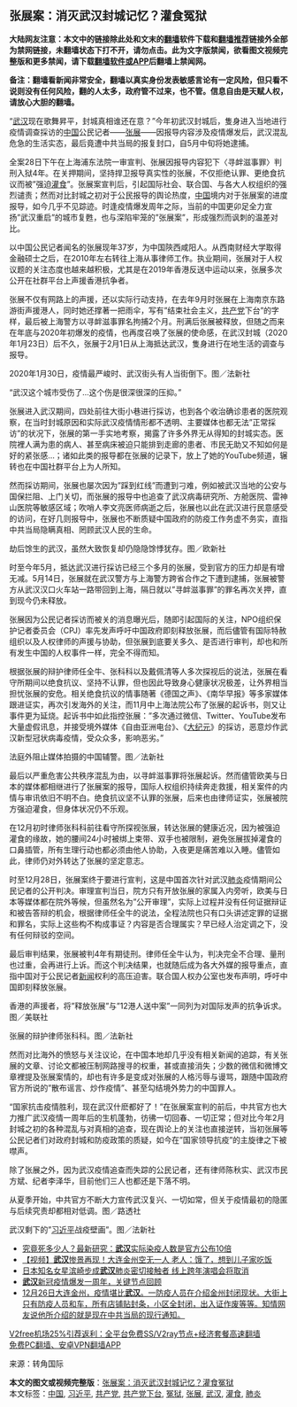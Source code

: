  <h2>张展案：消灭武汉封城记忆？灌食冤狱</h2> <p class="notice"><b>大陆网友注意：本文中的链接除此处和文末的<a href="https://github.com/bannedbook/fanqiang" >翻墙</a>软件下载和<a href="https://github.com/killgcd/justmysocks/blob/master/README.md">翻墙推荐</a>链接外全部为禁网链接，未翻墙状态下打不开，请勿点击。此为文字版禁闻，欲看图文视频完整版和更多禁闻，请下载<a href="https://github.com/bannedbook/fanqiang">翻墙软件或APP</a>后翻墙上禁闻网。</p><p>备注：翻墙看新闻非常安全，翻墙以真实身份发表敏感言论有一定风险，但只看不说则没有任何风险，翻的人太多，政府管不过来，也不管。信息自由是天赋人权，请放心大胆的翻墙。</b></p>  <div class="entry"> <p>&#8220;<a href="https://www.bannedbook.org/bnews/tag/%e6%ad%a6%e6%b1%89/" class="st_tag internal_tag" rel="tag" title="标签 武汉 下的日志">武汉</a>现在歌舞昇平，封城真相谁还在意？&#8221;今年初武汉封城后，隻身进入当地进行疫情调查採访的<span class='wp_keywordlink_affiliate'><a href="https://www.bannedbook.org/" title="中国" target="_blank">中国</a></span>公民记者——<a href="https://www.bannedbook.org/bnews/tag/%e5%bc%a0%e5%b1%95/" class="st_tag internal_tag" rel="tag" title="标签 张展 下的日志">张展</a>——因报导内容涉及疫情爆发后，武汉混乱危急的生活实态，最后竟遭中共当局的报复封口，自5月中旬将她逮捕。</p> <p>全案28日下午在上海浦东法院一审宣判、张展因报导内容犯下〈寻衅滋事罪〉判刑入狱4年。在关押期间，坚持捍卫报导真实性的张展，不仅拒绝认罪、更绝食抗议而被&#8221;强迫<a href="https://www.bannedbook.org/bnews/tag/%E7%81%8C%E9%A3%9F/" class="st_tag internal_tag" rel="tag" title="标签 灌食 下的日志">灌食</a>&#8221;。张展案宣判后，引起国际社会、联合国、与各大人权组织的强烈谴责；然而对比封城之初对于公民报导的舆论热度，<a href="https://www.bannedbook.org/bnews/tag/%E4%B8%AD%E5%9B%BD/" class="st_tag internal_tag" rel="tag" title="标签 中国 下的日志">中国</a>境内对于张展案的进度报导，如今几乎不见踪迹。时逢疫情爆发周年之际，当前的中国更卯足全力宣扬&#8221;武汉重启&#8221;的城市复甦，也与深陷牢笼的&#8221;张展案&#8221;，形成强烈而讽刺的温差对比。</p> <p>以中国公民记者闻名的张展现年37岁，为中国陝西咸阳人。从西南财经大学取得金融硕士之后，在2010年左右转往上海从事律师工作。执业期间，张展对于人权议题的关注态度也越来越积极，尤其是在2019年香港反送中运动以来，张展多次公开在社群平台上声援香港抗争者。</p> <p>张展不仅有网路上的声援，还以实际行动支持，在去年9月时张展在上海南京东路游街声援港人，同时她还撑著一把雨伞，写有&#8221;结束社会主义，<a href="https://www.bannedbook.org/bnews/tag/%e5%85%b1%e4%ba%a7%e5%85%9a/" class="st_tag internal_tag" rel="tag" title="标签 共产党 下的日志">共产党</a>下台&#8221;的字样，最后被上海警方以寻衅滋事罪名拘捕2个月。刑满后张展被释放，但随之而来在年底与2020年初爆发的疫情，也再度召唤了张展的使命感，在武汉封城（2020年1月23日）后不久，张展于2月1日从上海抵达武汉，隻身进行在地生活的调查与报导。</p> <p>2020年1月30日，疫情最严峻时、武汉街头有人当街倒下。图／法新社</p> <p>&#8220;武汉这个城市受伤了&#8230;这个伤是很深很深的压抑。&#8221;</p>  <p>张展进入武汉期间，四处前往大街小巷进行採访，也到各个收治确诊患者的医院观察，在当时封城原因和实际武汉疫情情形都不透明、主要媒体也都无法&#8221;正常採访&#8221;的状况下，张展的第一手实地考察，揭露了许多外界无从得知的封城实态。医院裡人满为患的病人、甚至病床被迫只能排到走廊的患者、市民无助又不知如何是好的紧张感&#8230;；诸如此类的报导都在张展的记录下，放上了她的YouTube频道，辗转也在中国社群平台上为人所知。</p> <p>然而採访期间，张展也屡次因为&#8221;踩到红线&#8221;而遭到刁难，例如被武汉当地的公安与国保拦阻、上门关切，而张展的报导中也追查了武汉病毒研究所、方舱医院、雷神山医院等敏感区域；吹哨人李文亮医师病逝之后，张展也以此在武汉进行民意感受的访问，在好几则报导中，张展也不断质疑中国政府的防疫工作务虚不务实，直指中共当局隐瞒真相、罔顾武汉人民的生命。</p> <p>劫后馀生的武汉，虽然大致恢复却仍隐隐馀悸犹存。图／欧新社</p> <p>时至今年5月，抵达武汉进行採访已经三个多月的张展，受到官方的压力却是有增无减。5月14日，张展就在武汉警方与上海警方跨省合作之下遭到逮捕，张展被警方从武汉汉口火车站一路带回到上海，隔日就以&#8221;寻衅滋事罪&#8221;的罪名再次关押，直到现今仍未释放。</p> <p>张展因为公民记者採访而被关的消息曝光后，随即引起国际的关注，NPO组织保护记者委员会（CPJ）率先发声呼吁中国政府即刻释放张展，而后儘管有国际特赦组织以及人权律师的声援与协助，但张展到底要关多久、是否进行审判，却也和所有发生中国的人权事件一样，完全不得而知。</p> <p>根据张展的辩护律师任全牛、张科科以及戴佩清等人多次探视后的说法，张展在看守所期间以绝食抗议、坚持不认罪，但也因此导致身心健康状况极差，让外界相当担忧张展的安危。相关绝食抗议的情事随著《德国之声》、《南华早报》等多家媒体跟进证实，再次引发海外的关注，而11月中上海法院公布了张展的起诉书，则又让事件更为延烧。起诉书中如此指控张展：&#8221;多次通过微信、Twitter、YouTube发布大量虚假讯息，并接受境外媒体《自由亚洲电台》、《<span class='wp_keywordlink_affiliate'><a href="http://www.epochtimes.com/" title="大纪元" target="_blank">大纪元</a></span>》的採访，恶意炒作武汉新型冠状病毒疫情，受众众多，影响恶劣。&#8221;</p>  <p>法庭外阻止媒体拍摄的中国辅警。图／法新社</p> <p>最后以严重危害公共秩序混乱为由，以寻衅滋事罪将张展起诉。然而儘管欧美与日本的媒体都相继进行了张展案的报导，国际人权组织持续奔走救援，相关案件的内情与审讯依旧不明不白。绝食抗议坚不认罪的张展，后来也由律师证实，张展被院方强迫灌食，但身体状况仍不乐观。</p> <p>在12月初时律师张科科前往看守所探视张展，转达张展的健康近况，因为被强迫灌食的缘故，她的腰间24小时被绑上束带、双手也被限制，避免张展拔掉灌食的口鼻插管，所有生理行动也都必须由他人协助，入夜更是痛苦难以入睡。儘管如此，律师仍对外转达了张展的坚定意志。</p> <p>时至12月28日，张展案终于要进行宣判，这是中国首次针对武汉<a href="https://www.bannedbook.org/bnews/tag/%e8%82%ba%e7%82%8e/" class="st_tag internal_tag" rel="tag" title="标签 肺炎 下的日志">肺炎</a>疫情期间公民记者的公开判决。审理宣判当日，院方只有开放张展的家属入内旁听，欧美与日本等媒体都在院外等候，但虽然名为&#8221;公开审理&#8221;，实际上过程并没有任何证据辩证和被告答辩的机会，根据律师任全牛的说法，全程法院也只有口头讲述定罪的证据和罪名，实际上这些构不构成事证？内容是否合理属实？早已经人治定调之下，没有任何辩驳的空间。</p> <p>最后审判结果，张展被判4年有期徒刑。律师任全牛认为，判决完全不合理、量刑也过重，会再进行上诉。而这个判决结果，也就随后成为各大外媒的报导重点，直指中国对于公民记者<span class='wp_keywordlink_affiliate'><a href="https://www.bannedbook.org/" title="新闻">新闻</a></span>权利的高压迫害。联合国人权办公室也发布声明，呼吁中国即刻释放张展。</p> <p>香港的声援者，将&#8221;释放张展&#8221;与&#8221;12港人送中案&#8221;一同列为对国际发声的抗争诉求。图／美联社</p>  <p>张展的辩护律师张科科。图／法新社</p> <p>然而对比海外的愤怒与关注议论，在中国本地却几乎没有相关新闻的追踪，有关张展的文章、讨论文都被压制网路搜寻的权重，甚或直接消失；少数的微信和微博文章裡提及张展案情的，却也有许多是变成对张展的人格污辱与谩骂，跟随中国政府官方所说的&#8221;散布谣言、炒作疫情&#8221;、甚至勾结境外势力的中国罪人。</p> <p>&#8220;国家抗击疫情胜利，现在武汉什麽都好了！&#8221;在张展案宣判的前后，中共官方也大力推广武汉疫情一周年后的生机蓬勃，彷彿一切回春、一切正常；但对比今年2月封城之初的各种混乱与对真相的追查，现在舆论上的关注也直接逆转，当初张展等公民记者们对政府封城和防疫政策的质疑，如今在&#8221;国家领导抗疫&#8221;的主旋律之下被噤声。</p> <p>除了张展之外，因为武汉疫情追查而失踪的公民记者，还有律师陈秋实、武汉市民方斌、纪者李泽华，目前他们三人也都还是下落不明。</p> <p>从夏季开始，中共官方不断大力宣传武汉复兴、一切如常，但关于疫情最初的隐匿与后续究责却都相对低调。图／路透社</p> <p>武汉剩下的&#8221;<a href="https://www.bannedbook.org/bnews/tag/%e4%b9%a0%e8%bf%91%e5%b9%b3/" class="st_tag internal_tag" rel="tag" title="标签 习近平 下的日志">习近平</a>战疫壁画&#8221;。图／法新社</p>  <ul class='op-related-articles' title='相关阅读'> <li><a href='https://www.bannedbook.org/bnews/comments/20201230/1457510.html' target='_blank'>究竟死多少人？最新研究：<b>武汉</b>实际染疫人数是官方公布10倍</a></li> <li><a href='https://www.bannedbook.org/bnews/comments/20201230/1457396.html' target='_blank'>【视频】<b>武汉</b>惨景再现！大连金州空无一人 老人：饿了，想到儿子家吃饭</a></li> <li><a href='https://www.bannedbook.org/bnews/yule/20201230/1457385.html' target='_blank'>日本知名女星滨崎步成<b>武汉</b>肺炎密切接触者 线上跨年演唱会将取消</a></li> <li><a href='https://www.bannedbook.org/bnews/renquan/xgmyd/20201229/1457218.html' target='_blank'><b>武汉</b>新冠疫情爆发一周年，关键节点回顾</a></li> <li><a href='https://www.bannedbook.org/bnews/bannedvideo/20201229/1457183.html' target='_blank'>12月26日大连金州，疫情堪比<b>武汉</b>。一防疫人员在介绍金州封闭现状。大街上只有防疫人员和车，所有店铺贴封条，小区全封闭，出入证作废等等。知情网友说他所介绍的就是现在中共当局的现行通知。</a></li> </ul> <p class="texttj"> <a href="https://github.com/bannedbook/fanqiang/wiki/V2ray%E6%9C%BA%E5%9C%BA" target="_blank">V2free机场25%引荐返利：全平台免费SS/V2ray节点+经济套餐高速翻墙</a><br/> <a href="https://github.com/bannedbook/fanqiang/wiki/%E7%A6%81%E9%97%BB%E7%BD%91%E5%AE%89%E5%8D%93%E7%BF%BB%E5%A2%99%E6%96%B0%E9%97%BBAPP" target="_blank">免费PC翻墙、安卓VPN翻墙APP</a></p><p> 来源：转角国际 </p><a name='sharetosocial'></a>       <div><b>本文的图文或视频完整版</b>：<a href='https://www.bannedbook.org/bnews/cbnews/20201230/1457529.html'>张展案：消灭武汉封城记忆？灌食冤狱</a></div>  </div><!--END ENTRY--> <div class="postfooter"> <div>本文标签：<a href="https://www.bannedbook.org/bnews/tag/%E4%B8%AD%E5%9B%BD/" rel="tag">中国</a>, <a href="https://www.bannedbook.org/bnews/tag/%e4%b9%a0%e8%bf%91%e5%b9%b3/" rel="tag">习近平</a>, <a href="https://www.bannedbook.org/bnews/tag/%e5%85%b1%e4%ba%a7%e5%85%9a/" rel="tag">共产党</a>, <a href="https://www.bannedbook.org/bnews/tag/%e5%85%b1%e4%ba%a7%e5%85%9a%e4%b8%8b%e5%8f%b0/" rel="tag">共产党下台</a>, <a href="https://www.bannedbook.org/bnews/tag/%E5%86%A4%E7%8B%B1/" rel="tag">冤狱</a>, <a href="https://www.bannedbook.org/bnews/tag/%e5%bc%a0%e5%b1%95/" rel="tag">张展</a>, <a href="https://www.bannedbook.org/bnews/tag/%e6%ad%a6%e6%b1%89/" rel="tag">武汉</a>, <a href="https://www.bannedbook.org/bnews/tag/%E7%81%8C%E9%A3%9F/" rel="tag">灌食</a>, <a href="https://www.bannedbook.org/bnews/tag/%e8%82%ba%e7%82%8e/" rel="tag">肺炎</a></div>  </div><!--END POSTFOOTER--> 
